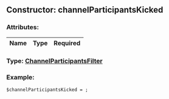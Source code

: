 ## Constructor: channelParticipantsKicked  

### Attributes:

| Name     |    Type       | Required |
|----------|:-------------:|---------:|


### Type: [ChannelParticipantsFilter](../types/ChannelParticipantsFilter.md)

### Example:


```
$channelParticipantsKicked = ;
```